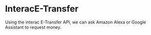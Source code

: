 # InteracE-Transfer
Using the interac E-Transfer API, we can ask Amazon Alexa or Google Assistant to request money.
